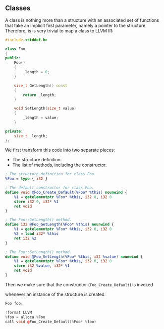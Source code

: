## Classes


A class is nothing more than a structure with an associated set of functions that take an implicit first parameter, namely a
pointer to the structure.  Therefore, is is very trivial to map a class to LLVM IR:

```cpp
#include <stddef.h>

class Foo
{
public:
	Foo()
	{
		_length = 0;
	}

	size_t GetLength() const
	{
		return _length;
	}

	void SetLength(size_t value)
	{
		_length = value;
	}

private:
	size_t _length;
};
```
We first transform this code into two separate pieces:


- The structure definition.
- The list of methods, including the constructor.

```ll
; The structure definition for class Foo.
%Foo = type { i32 }

; The default constructor for class Foo.
define void @Foo_Create_Default(%Foo* %this) nounwind {
	%1 = getelementptr %Foo* %this, i32 0, i32 0
	store i32 0, i32* %1
	ret void
}

; The Foo::GetLength() method.
define i32 @Foo_GetLength(%Foo* %this) nounwind {
	%1 = getelementptr %Foo* %this, i32 0, i32 0
	%2 = load i32* %this
	ret i32 %2
}

; The Foo::SetLength() method.
define void @Foo_SetLength(%Foo* %this, i32 %value) nounwind {
	%1 = getelementptr %Foo* %this, i32 0, i32 0
	store i32 %value, i32* %1
	ret void
}
```
Then we make sure that the constructor (``Foo_Create_Default``) is invoked

whenever an instance of the structure is created:

```cpp
Foo foo;

!format LLVM
%foo = alloca %Foo
call void @Foo_Create_Default(%Foo* %foo)
```
